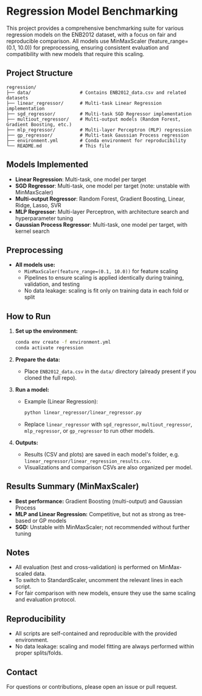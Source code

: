 # Regression Model Benchmarking

This project provides a comprehensive benchmarking suite for various regression models on the ENB2012 dataset, with a focus on fair and reproducible comparison. All models use MinMaxScaler (feature_range=(0.1, 10.0)) for preprocessing, ensuring consistent evaluation and compatibility with new models that require this scaling.

## Project Structure

```
regression/
├── data/                  # Contains ENB2012_data.csv and related datasets
├── linear_regressor/      # Multi-task Linear Regression implementation
├── sgd_regressor/         # Multi-task SGD Regressor implementation
├── multiout_regressor/    # Multi-output models (Random Forest, Gradient Boosting, etc.)
├── mlp_regressor/         # Multi-layer Perceptron (MLP) regression
├── gp_regressor/          # Multi-task Gaussian Process regression
├── environment.yml        # Conda environment for reproducibility
└── README.md              # This file
```

## Models Implemented

- **Linear Regression**: Multi-task, one model per target
- **SGD Regressor**: Multi-task, one model per target (note: unstable with MinMaxScaler)
- **Multi-output Regressor**: Random Forest, Gradient Boosting, Linear, Ridge, Lasso, SVR
- **MLP Regressor**: Multi-layer Perceptron, with architecture search and hyperparameter tuning
- **Gaussian Process Regressor**: Multi-task, one model per target, with kernel search

## Preprocessing

- **All models use:**
  - `MinMaxScaler(feature_range=(0.1, 10.0))` for feature scaling
  - Pipelines to ensure scaling is applied identically during training, validation, and testing
  - No data leakage: scaling is fit only on training data in each fold or split

## How to Run

1. **Set up the environment:**
   ```bash
   conda env create -f environment.yml
   conda activate regression
   ```

2. **Prepare the data:**
   - Place `ENB2012_data.csv` in the `data/` directory (already present if you cloned the full repo).

3. **Run a model:**
   - Example (Linear Regression):
     ```bash
     python linear_regressor/linear_regressor.py
     ```
   - Replace `linear_regressor` with `sgd_regressor`, `multiout_regressor`, `mlp_regressor`, or `gp_regressor` to run other models.

4. **Outputs:**
   - Results (CSV and plots) are saved in each model's folder, e.g. `linear_regressor/linear_regression_results.csv`.
   - Visualizations and comparison CSVs are also organized per model.

## Results Summary (MinMaxScaler)

- **Best performance:** Gradient Boosting (multi-output) and Gaussian Process
- **MLP and Linear Regression:** Competitive, but not as strong as tree-based or GP models
- **SGD:** Unstable with MinMaxScaler; not recommended without further tuning

## Notes

- All evaluation (test and cross-validation) is performed on MinMax-scaled data.
- To switch to StandardScaler, uncomment the relevant lines in each script.
- For fair comparison with new models, ensure they use the same scaling and evaluation protocol.

## Reproducibility

- All scripts are self-contained and reproducible with the provided environment.
- No data leakage: scaling and model fitting are always performed within proper splits/folds.

## Contact

For questions or contributions, please open an issue or pull request. 